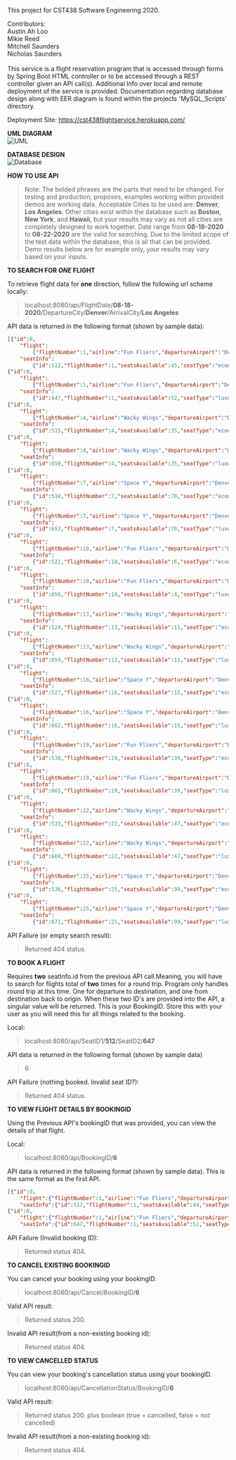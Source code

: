 This project for CST438 Software Engineering 2020.
<br>

Contributors:<br>
Austin Ah Loo<br>
Mikie Reed<br>
Mitchell Saunders<br>
Nicholas Saunders<br>
<br>
This service is a flight reservation program that is accessed through forms by Spring Boot HTML controller or to be accessed through a REST controller given an API call(s). Additional Info over local and remote deployment of the service is provided. Documentation regarding database design along with EER diagram is found within the projects 'MySQL_Scripts' directory.

Deployment Site: https://cst438flightservice.herokuapp.com/

**UML DIAGRAM** <br>
![UML](flightReservationServiceUML.png)


**DATABASE DESIGN** <br>
![Database](MySQL_Scripts/EER_Diagram.png)


**HOW TO USE API**
>Note: The bolded phrases are the parts that need to be changed. For testing and production, proposes, examples working within provided demos are working data.
Acceptable Cities to be used are: **Denver**, **Los Angeles**. Other cities exist within the database such as **Boston**, **New York**, and **Hawaii**, but your results may vary as not all cities are completely designed to work together. Date range from **08-18-2020** to **08-22-2020** are the valid for searching. Due to the limited scope of the test data within the database, this is all that can be provided. Demo results below are for example only, your results may vary based on your inputs.

**TO SEARCH FOR ___ONE___ FLIGHT**

To retrieve flight data for **one** direction, follow the following url scheme locally:
>localhost:8080/api/FlightDate/**08-18-2020**/DepartureCity/**Denver**/ArrivalCity/**Los Angeles**

API data is returned in the following format (shown by sample data):

```json
[{"id":0,
    "flight":
        {"flightNumber":1,"airline":"Fun Fliers","departureAirport":"Denver","departureTime":"10:00 AM","arrivalAirport":"Los Angeles","arrivalTime":"12:00PM","date":"8/18/2020"},
    "seatInfo":
        {"id":512,"flightNumber":1,"seatsAvailable":45,"seatType":"economy","cost":19.99}},
{"id":0,
    "flight":
        {"flightNumber":1,"airline":"Fun Fliers","departureAirport":"Denver","departureTime":"10:00 AM","arrivalAirport":"Los Angeles","arrivalTime":"12:00PM","date":"8/18/2020"},
    "seatInfo":
        {"id":647,"flightNumber":1,"seatsAvailable":52,"seatType":"luxury","cost":29.99}},
{"id":0,
    "flight":
        {"flightNumber":4,"airline":"Wacky Wings","departureAirport":"Denver","departureTime":"10:00 AM","arrivalAirport":"Los Angeles","arrivalTime":"12:00 PM","date":"8/18/2020"},
    "seatInfo":
        {"id":515,"flightNumber":4,"seatsAvailable":35,"seatType":"economy","cost":25.99}},
{"id":0,
    "flight":
        {"flightNumber":4,"airline":"Wacky Wings","departureAirport":"Denver","departureTime":"10:00 AM","arrivalAirport":"Los Angeles","arrivalTime":"12:00 PM","date":"8/18/2020"},
    "seatInfo":
        {"id":650,"flightNumber":4,"seatsAvailable":35,"seatType":"luxury","cost":38.99}},
{"id":0,
    "flight":
        {"flightNumber":7,"airline":"Space Y","departureAirport":"Denver","departureTime":"10:00 AM","arrivalAirport":"Los Angeles","arrivalTime":"12:00 PM","date":"8/18/2020"},
    "seatInfo":
        {"id":518,"flightNumber":7,"seatsAvailable":70,"seatType":"economy","cost":99.99}},
{"id":0,
    "flight":
        {"flightNumber":7,"airline":"Space Y","departureAirport":"Denver","departureTime":"10:00 AM","arrivalAirport":"Los Angeles","arrivalTime":"12:00 PM","date":"8/18/2020"},
    "seatInfo":
        {"id":653,"flightNumber":7,"seatsAvailable":70,"seatType":"luxury","cost":149.99}},
{"id":0,
    "flight":
        {"flightNumber":10,"airline":"Fun Fliers","departureAirport":"Denver","departureTime":"1:00 PM","arrivalAirport":"Los Angeles","arrivalTime":"3:00 PM","date":"8/18/2020"},
    "seatInfo":
        {"id":521,"flightNumber":10,"seatsAvailable":6,"seatType":"economy","cost":21.24}},
{"id":0,
    "flight":
        {"flightNumber":10,"airline":"Fun Fliers","departureAirport":"Denver","departureTime":"1:00 PM","arrivalAirport":"Los Angeles","arrivalTime":"3:00 PM","date":"8/18/2020"},
    "seatInfo":
        {"id":656,"flightNumber":10,"seatsAvailable":4,"seatType":"luxury","cost":31.86}},
{"id":0,
    "flight":
        {"flightNumber":13,"airline":"Wacky Wings","departureAirport":"Denver","departureTime":"1:00 PM","arrivalAirport":"Los Angeles","arrivalTime":"3:00 PM","date":"8/18/2020"},
    "seatInfo":
        {"id":524,"flightNumber":13,"seatsAvailable":11,"seatType":"economy","cost":23.99}},
{"id":0,
    "flight":
        {"flightNumber":13,"airline":"Wacky Wings","departureAirport":"Denver","departureTime":"1:00 PM","arrivalAirport":"Los Angeles","arrivalTime":"3:00 PM","date":"8/18/2020"},
    "seatInfo":
        {"id":659,"flightNumber":13,"seatsAvailable":11,"seatType":"luxury","cost":35.99}},
{"id":0,
    "flight":
        {"flightNumber":16,"airline":"Space Y","departureAirport":"Denver","departureTime":"1:00 PM","arrivalAirport":"Los Angeles","arrivalTime":"3:00 PM","date":"8/18/2020"},
    "seatInfo":
        {"id":527,"flightNumber":16,"seatsAvailable":15,"seatType":"economy","cost":89.95}},
{"id":0,
    "flight":
        {"flightNumber":16,"airline":"Space Y","departureAirport":"Denver","departureTime":"1:00 PM","arrivalAirport":"Los Angeles","arrivalTime":"3:00 PM","date":"8/18/2020"},
    "seatInfo":
        {"id":662,"flightNumber":16,"seatsAvailable":15,"seatType":"luxury","cost":134.93}},
{"id":0,
    "flight":
        {"flightNumber":19,"airline":"Fun Fliers","departureAirport":"Denver","departureTime":"4:00 PM","arrivalAirport":"Los Angeles","arrivalTime":"6:00 PM","date":"8/18/2020"},
    "seatInfo":
        {"id":530,"flightNumber":19,"seatsAvailable":39,"seatType":"economy","cost":18.66}},
{"id":0,
    "flight":
        {"flightNumber":19,"airline":"Fun Fliers","departureAirport":"Denver","departureTime":"4:00 PM","arrivalAirport":"Los Angeles","arrivalTime":"6:00 PM","date":"8/18/2020"},
    "seatInfo":
        {"id":665,"flightNumber":19,"seatsAvailable":39,"seatType":"luxury","cost":27.99}},
{"id":0,
    "flight":
        {"flightNumber":22,"airline":"Wacky Wings","departureAirport":"Denver","departureTime":"4:00 PM","arrivalAirport":"Los Angeles","arrivalTime":"6:00 PM","date":"8/18/2020"},
    "seatInfo":
        {"id":533,"flightNumber":22,"seatsAvailable":47,"seatType":"economy","cost":35.55}},
{"id":0,
    "flight":
        {"flightNumber":22,"airline":"Wacky Wings","departureAirport":"Denver","departureTime":"4:00 PM","arrivalAirport":"Los Angeles","arrivalTime":"6:00 PM","date":"8/18/2020"},
    "seatInfo":
        {"id":668,"flightNumber":22,"seatsAvailable":47,"seatType":"luxury","cost":53.33}},
{"id":0,
    "flight":
        {"flightNumber":25,"airline":"Space Y","departureAirport":"Denver","departureTime":"4:00 PM","arrivalAirport":"Los Angeles","arrivalTime":"6:00 PM","date":"8/18/2020"},
    "seatInfo":
        {"id":536,"flightNumber":25,"seatsAvailable":99,"seatType":"economy","cost":108.56}},
{"id":0,
    "flight":
        {"flightNumber":25,"airline":"Space Y","departureAirport":"Denver","departureTime":"4:00 PM","arrivalAirport":"Los Angeles","arrivalTime":"6:00 PM","date":"8/18/2020"},
    "seatInfo":
        {"id":671,"flightNumber":25,"seatsAvailable":99,"seatType":"luxury","cost":162.84}}]
```

API Failure (or empty search result):
>Returned 404 status.

**TO BOOK A FLIGHT**

Requires **two** seatInfo.id from the previous API call.Meaning, you will have to search for flights total of **two** times for a round trip. Program only handles round trip at this time. One for departure to destination, and one from destination back to origin. When these two ID's are provided into the API, a singular value will be returned. This is your BookingID. Store this with your user as you will need this for all things related to the booking.

Local:
> localhost:8080/api/SeatID1/**512**/SeatID2/**647**

API data is returned in the following format (shown by sample data)
>6

API Failure (nothing booked. Invalid seat ID?): 

>Returned 404 status.

**TO VIEW FLIGHT DETAILS BY BOOKINGID**

Using the Previous API's bookingID that was provided, you can view the details of that flight.

Local:
>localhost:8080/api/BookingID/**6**

API data is returned in the following format (shown by sample data). This is the same format as the first API.

```json
[{"id":0,
    "flight":{"flightNumber":1,"airline":"Fun Fliers","departureAirport":"Denver","departureTime":"10:00 AM","arrivalAirport":"Los Angeles","arrivalTime":"12:00 PM","date":"8/18/2020"},
    "seatInfo":{"id":512,"flightNumber":1,"seatsAvailable":44,"seatType":"economy","cost":19.99}},
{"id":0,
    "flight":{"flightNumber":1,"airline":"Fun Fliers","departureAirport":"Denver","departureTime":"10:00 AM","arrivalAirport":"Los Angeles","arrivalTime":"12:00 PM","date":"8/18/2020"},
    "seatInfo":{"id":647,"flightNumber":1,"seatsAvailable":51,"seatType":"luxury","cost":29.99}}]
```

API Failure (Invalid booking ID):
>Returned status 404.

**TO CANCEL EXISTING BOOKINGID**

You can cancel your booking using your bookingID.

>localhost:8080/api/Cancel/BookingID/**6**

Valid API result:
>Returned status 200.

Invalid API result(from a non-existing booking id):
>Returned status 404.

**TO VIEW CANCELLED STATUS**

You can view your booking's cancellation status using your bookingID.

>localhost:8080/api/CancellationStatus/BookingID/**6**

Valid API result:
>Returned status 200. plus boolean (true = cancelled, false = not cancelled)

Invalid API result(from a non-existing booking id):
>Returned status 404.